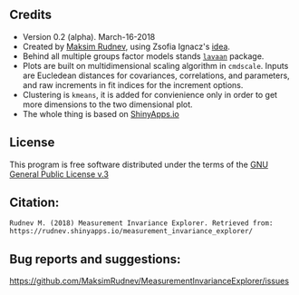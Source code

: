 ## Credits
* Version 0.2 (alpha). March-16-2018
* Created by [Maksim Rudnev](http://maksimrudnev.com), using Zsofia Ignacz's [idea](https://www.europeansurveyresearch.org/conference/programme2017?sess=19#357).
* Behind all multiple groups factor models stands [```lavaan```](http://lavaan.ugent.be/) package.
* Plots are built on multidimensional scaling algorithm in ```cmdscale```. Inputs are Eucledean distances for covariances, correlations, and parameters, and raw increments in fit indices for the increment options.
* Clustering is ```kmeans```, it is added for convienience only in order to get more dimensions to the two dimensional plot.
* The whole thing is based on [ShinyApps.io](http://ShinyApps.io)

## License
This program is free software distributed under the terms of the [GNU General Public License v.3](http://www.gnu.org/licenses/gpl.html)

## Citation:
```
Rudnev M. (2018) Measurement Invariance Explorer. Retrieved from: https://rudnev.shinyapps.io/measurement_invariance_explorer/
```

## Bug reports and suggestions:

https://github.com/MaksimRudnev/MeasurementInvarianceExplorer/issues

